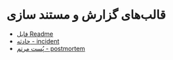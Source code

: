 # قالب‌های گزارش و مستند سازی 


* [فایل Readme](./readme.template.md)
* [حادثه - incident](./incident.md)
* [پُست مرتم - postmortem](./postmortem.md)
